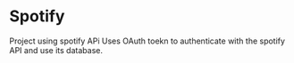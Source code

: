 # Spotify
Project using spotify APi
Uses OAuth toekn to authenticate with the spotify API and use its database.
